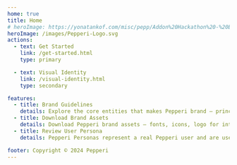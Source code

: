 ```yaml
---
home: true
title: Home
# heroImage: https://yonatankof.com/misc/pepp/Addon%20Hackathon%20-%20Badge.png
heroImage: /images/Pepperi-Logo.svg
actions:
  - text: Get Started
    link: /get-started.html
    type: primary

  - text: Visual Identity
    link: /visual-identity.html
    type: secondary

features:
  - title: Brand Guidelines
    details: Explore the core entities that makes Pepperi brand – principles, language, ideas, guides, documents, asset, projects, elements – and how they should be used to represent the brand
  - title: Download Brand Assets
    details: Download Pepperi brand assets – fonts, icons, logo for internal or partner use, decks and illustrations
  - title: Review User Persona
    details: Pepperi Personas represent a real Pepperi user and are used to identify unmet user needs, which consist of goals and pain points

footer: Copyright © 2024 Pepperi
---
```


<!-- This is the content of home page. Check [Home Page Docs][default-theme-home] for more details.

[default-theme-home]: https://vuejs.press/reference/default-theme/frontmatter.html#home-page -->

<style>
.home .hero img {
  height: auto;
  max-width: 32rem;
}
</style>